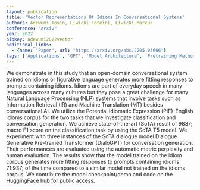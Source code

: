 ```yaml
---
layout: publication
title: 'Vector Representations Of Idioms In Conversational Systems'
authors: Adewumi Tosin, Liwicki Foteini, Liwicki Marcus
conference: "Arxiv"
year: 2022
bibkey: adewumi2022vector
additional_links:
  - {name: "Paper", url: "https://arxiv.org/abs/2205.03666"}
tags: ['Applications', 'GPT', 'Model Architecture', 'Pretraining Methods', 'Prompting', 'Transformer']
---
```

We demonstrate in this study that an open-domain conversational system trained on idioms or figurative language generates more fitting responses to prompts containing idioms. Idioms are part of everyday speech in many languages across many cultures but they pose a great challenge for many Natural Language Processing (NLP) systems that involve tasks such as Information Retrieval (IR) and Machine Translation (MT) besides conversational AI. We utilize the Potential Idiomatic Expression (PIE)-English idioms corpus for the two tasks that we investigate classification and conversation generation. We achieve state-of-the-art (SoTA) result of 9837; macro F1 score on the classification task by using the SoTA T5 model. We experiment with three instances of the SoTA dialogue model Dialogue Generative Pre-trained Transformer (DialoGPT) for conversation generation. Their performances are evaluated using the automatic metric perplexity and human evaluation. The results show that the model trained on the idiom corpus generates more fitting responses to prompts containing idioms 71.937; of the time compared to a similar model not trained on the idioms corpus. We contribute the model checkpoint/demo and code on the HuggingFace hub for public access.
